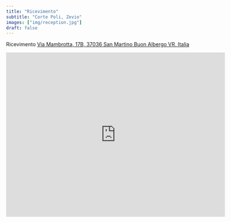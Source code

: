 ```yaml
---
title: "Ricevimento"
subtitle: "Corte Poli, Zevio"
images: ["img/reception.jpg"]
draft: false
---
```



Ricevimento [Via Mambrotta, 17B, 37036 San Martino Buon Albergo VR, Italia](https://goo.gl/maps/LAgUCarQrVUDcMJ28)

<iframe src="https://www.google.com/maps/embed?pb=!1m18!1m12!1m3!1d2451.7683885079878!2d11.113510854524334!3d45.388746884777696!2m3!1f0!2f0!3f0!3m2!1i1024!2i768!4f13.1!3m3!1m2!1s0x477f5d1017e3cab5%3A0xe734a652310cc831!2sCorte%20Poli%20%7C%20Ristorante%20-%20Matrimonio%20-%20Camere%20-%20Meeting%20-%20Wellness%20-%20Sport!5e1!3m2!1sfr!2sfr!4v1601643520695!5m2!1sfr!2sfr" width="600" height="450" frameborder="0" style="border:0;" allowfullscreen="" aria-hidden="false" tabindex="0"></iframe>

